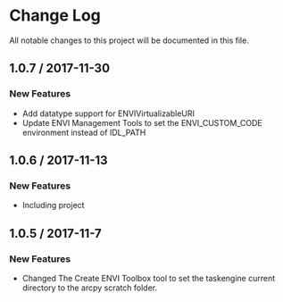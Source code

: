 # Change Log
All notable changes to this project will be documented in this file.

## 1.0.7 / 2017-11-30

### New Features
- Add datatype support for ENVIVirtualizableURI
- Update ENVI Management Tools to set the ENVI_CUSTOM_CODE environment instead of IDL_PATH

## 1.0.6 / 2017-11-13

### New Features
- Including project 

## 1.0.5 / 2017-11-7

### New Features
- Changed The Create ENVI Toolbox tool to set the taskengine current directory to the arcpy scratch folder.
